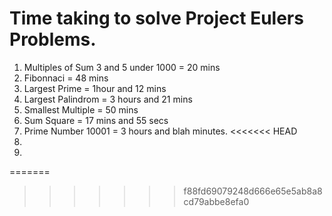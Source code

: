 # Time taking to solve Project Eulers Problems. 
1. Multiples of Sum 3 and 5 under 1000 = 20 mins
2. Fibonnaci = 48 mins
3. Largest Prime = 1hour and 12 mins
4. Largest Palindrom = 3 hours and 21 mins
5. Smallest Multiple = 50 mins
6. Sum Square = 17 mins and 55 secs
7. Prime Number 10001 = 3 hours and blah minutes. 
<<<<<<< HEAD
8.
9.
=======
>>>>>>> f88fd69079248d666e65e5ab8a8cd79abbe8efa0
